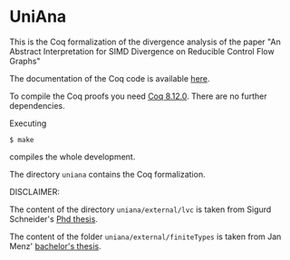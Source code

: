 # UniAna
This is the Coq formalization of the divergence analysis of the paper "An Abstract Interpretation for SIMD Divergence on
Reducible Control Flow Graphs"

The documentation of the Coq code is available [here](http://compilers.cs.uni-saarland.de/projects/uniana/toc.html).

To compile the Coq proofs you need [Coq 8.12.0](https://github.com/coq/coq/releases/tag/V8.10.1).
There are no further dependencies.

Executing
```
$ make
```
compiles the whole development.

The directory ```uniana``` contains the Coq formalization.

DISCLAIMER:

The content of the directory ```uniana/external/lvc``` is taken from Sigurd Schneider's [Phd thesis](https://github.com/sigurdschneider/lvc).

The content of the folder ```uniana/external/finiteTypes``` is taken from Jan Menz' [bachelor's thesis](https://www.ps.uni-saarland.de/~menz/bachelor.php).



